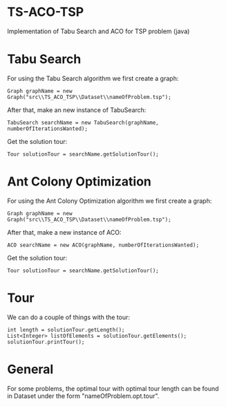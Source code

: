 # TS-ACO-TSP
Implementation of Tabu Search and ACO for TSP problem (java)

# Tabu Search
For using the Tabu Search algorithm we first create a graph:
```
Graph graphName = new Graph("src\\TS_ACO_TSP\\Dataset\\nameOfProblem.tsp");
```
After that, make an new instance of TabuSearch:
```
TabuSearch searchName = new TabuSearch(graphName, numberOfIterationsWanted);
```
Get the solution tour:
```
Tour solutionTour = searchName.getSolutionTour();
```


# Ant Colony Optimization
For using the Ant Colony Optimization algorithm we first create a graph:
```
Graph graphName = new Graph("src\\TS_ACO_TSP\\Dataset\\nameOfProblem.tsp");
```
After that, make a new instance of ACO:
```
ACO searchName = new ACO(graphName, numberOfIterationsWanted);
```
Get the solution tour:
```
Tour solutionTour = searchName.getSolutionTour();
```

# Tour

We can do a couple of things with the tour:
```
int length = solutionTour.getLength();
List<Integer> listOfElements = solutionTour.getElements();
solutionTour.printTour();
```

# General

For some problems, the optimal tour with optimal tour length can be found in Dataset under the form "nameOfProblem.opt.tour".
